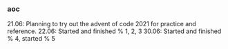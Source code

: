 ### aoc

21.06: Planning to try out the advent of code 2021 for practice and reference.
22.06: Started and finished % 1, 2, 3
30.06: Started and finished % 4, started % 5

